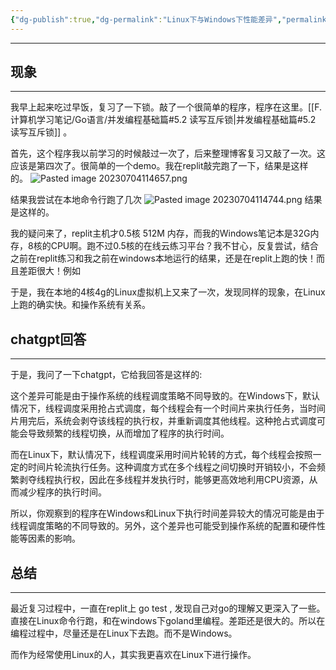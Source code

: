 ```yaml
---
{"dg-publish":true,"dg-permalink":"Linux下与Windows下性能差异","permalink":"/Linux下与Windows下性能差异/","noteIcon":"","created":"2023-07-04","updated":""}
---
```



---

## 现象
---
我早上起来吃过早饭，复习了一下锁。敲了一个很简单的程序，程序在这里。[[F.计算机学习笔记/Go语言/并发编程基础篇#5.2 读写互斥锁\|并发编程基础篇#5.2 读写互斥锁]] 。

首先，这个程序我以前学习的时候敲过一次了，后来整理博客复习又敲了一次。这应该是第四次了。很简单的一个demo。我在replit敲完跑了一下，结果是这样的。
![Pasted image 20230704114657.png](/img/user/Z.image/Go/Pasted%20image%2020230704114657.png)

结果我尝试在本地命令行跑了几次
![Pasted image 20230704114744.png](/img/user/Z.image/Go/Pasted%20image%2020230704114744.png)
结果是这样的。

我的疑问来了，replit主机才0.5核 512M 内存，而我的Windows笔记本是32G内存，8核的CPU啊。跑不过0.5核的在线云练习平台？我不甘心，反复尝试，结合之前在replit练习和我之前在windows本地运行的结果，还是在replit上跑的快！而且差距很大！例如

于是，我在本地的4核4g的Linux虚拟机上又来了一次，发现同样的现象，在Linux上跑的确实快。和操作系统有关系。

## chatgpt回答
---
于是，我问了一下chatgpt，它给我回答是这样的: 

这个差异可能是由于操作系统的线程调度策略不同导致的。在Windows下，默认情况下，线程调度采用抢占式调度，每个线程会有一个时间片来执行任务，当时间片用完后，系统会剥夺该线程的执行权，并重新调度其他线程。这种抢占式调度可能会导致频繁的线程切换，从而增加了程序的执行时间。

而在Linux下，默认情况下，线程调度采用时间片轮转的方式，每个线程会按照一定的时间片轮流执行任务。这种调度方式在多个线程之间切换时开销较小，不会频繁剥夺线程执行权，因此在多线程并发执行时，能够更高效地利用CPU资源，从而减少程序的执行时间。

所以，你观察到的程序在Windows和Linux下执行时间差异较大的情况可能是由于线程调度策略的不同导致的。另外，这个差异也可能受到操作系统的配置和硬件性能等因素的影响。

## 总结
---
最近复习过程中，一直在replit上 go test , 发现自己对go的理解又更深入了一些。直接在Linux命令行跑，和在windows下goland里编程。差距还是很大的。所以在编程过程中，尽量还是在Linux下去跑。而不是Windows。

而作为经常使用Linux的人，其实我更喜欢在Linux下进行操作。




